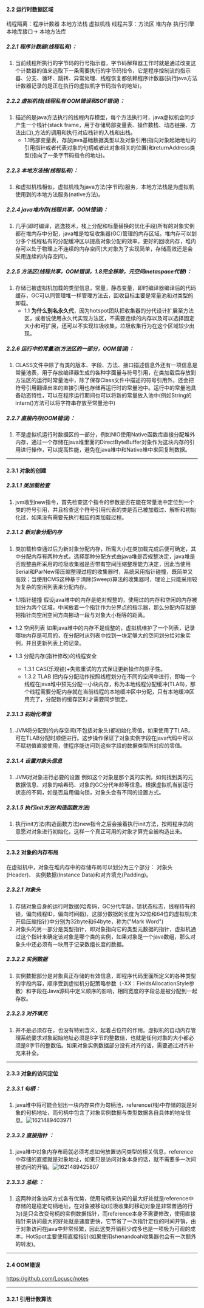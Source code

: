 #### 2.2 运行时数据区域

 线程隔离：程序计数器 本地方法栈 虚拟机栈
 线程共享：方法区 堆内存 执行引擎 本地库接口-> 本地方法库

##### 2.2.1 程序计数器(线程私有)：

1. 当前线程所执行的字节码的行号指示器，字节码解释器工作时就是通过改变这个计数器的值来选取下一条需要执行的字节码指令，它是程序控制流的指示器、分支、循环、跳转、异常处理、线程恢复都依赖程序计数器(执行java方法 计数器记录的是正在执行的虚拟机字节码指令的地址)。

##### 2.2.2 虚拟机栈(线程私有 OOM错误和SOF错误)：

1. 描述的是java方法执行的线程内存模型，每个方法执行时，java虚拟机会同步产生一个栈针(stack frame，用于存储局部变量表、操作数栈、动态链接、方法出口),方法的调用和执行对应栈针的入栈和出栈。
   - 1.1局部变量表，存放java基础数据类型以及对象引用(指向对象起始地址的引用指针或者代表对象的句柄或者此对象相关的位置)和returnAddress类型(指向了一条字节码指令的地址)。

##### 2.2.3 本地方法栈(线程私有)：

1. 和虚拟机栈相似，虚拟机栈为java方法(字节码)服务，本地方法栈是为虚拟机使用到的本地方法服务(native方法)。

##### 2.2.4 java堆内存(线程共享，OOM错误)： 

1. 几乎(即时编译，逃逸技术，栈上分配和标量替换的优化手段)所有的对象实例都在堆内存中分配，java堆是垃圾收集器(GC)管理的内存区域，堆内存可以划分多个线程私有的分配缓冲区以提高对象分配的效率，更好的回收内存，堆内存可以处于物理上不连续的内存空间(大对象为了实现简单，存储高效还是会采用连续的内存空间)。

##### 2.2.5 方法区(线程共享，OOM错误，1.8完全移除，元空间metaspace代替)：

1. 存储已被虚拟机加载的类型信息，常量，静态变量，即时编译器编译后的代码缓存，GC可以同管理堆一样管理方法去，回收目标主要是常量池和对类型的卸载。
   - 1.1 **为什么别名永久代**，因为hotspot团队把收集器的分代设计扩展至方法区，或者说使用永久代实现方法区，不需要连续的内存以及可以选择固定大小和可扩展，还可以不实现垃圾收集，垃圾收集行为在这个区域较少出现。

##### 2.2.6 运行中的常量池(方法区的一部分，OOM错误)：

1. CLASS文件中除了有类的版本、字段、方法、接口描述信息外还有一项信息是常量池表，用于存放编译器生成的各种字面量与符号引用，在类加载后存放到方法区的运行时常量池中，除了保存Class文件中描述的符号引用外，还会把符号引用翻译出来的直接引用也存储再运行时的常量池中。运行中的常量池具备动态特性，可以在程序运行期间也可以将新的常量放入池中(例如String的intern()方法可以将字符串存放至常量池中)

##### 2.2.7 直接内存(OOM错误)：

1. 不是虚拟机运行时数据区的一部分，例如NIO使用Native函数库直接分配堆外内存，通过一个存储在java堆里面的DirectByteBuffer对象作为这块内存的引用进行操作，可以提高性能，避免在java堆中和Native堆中来回复制数据。

---



#### 2.3.1 对象的创建

##### 2.3.1.1 类加载检查 

1. jvm收到new指令，首先检查这个指令的参数是否在能在常量池中定位到一个类的符号引用，并且检查这个符号引用代表的类是否已被加载过、解析和初始化过，如果没有需要先执行相应的类加载过程。

##### 2.3.1.2 新对象分配内存

1. 类加载检查通过后为新对象分配内存，所需大小在类加载完成后便可确定，其中分配内存有两种方式，选择那种分配方式由java堆是否规整决定，java堆是否规整由所采用的垃圾收集器是否带有空间压缩整理能力决定，因此当使用Serial和ParNew带压缩整理过程的收集器时，系统采用指针碰撞，既简单又高效；当使用CMS这种基于清除(Sweep)算法的收集器时，理论上只能采用较为复杂的空闲列表来分配内存。

- 1.1指针碰撞 假设java堆中的内存是绝对规整的，使用过的内存和空闲的内存被划分为两个区域，中间放着一个指针作为分界点的指示器，那么分配内存就是把指针向空闲空间方向挪动一段与对象大小相等的距离。

- 1.2 空闲列表 如果java堆中的内存不是规整的，虚拟机维护了一个列表，记录哪块内存是可用的，在分配时从列表中找到一块足够大的空间划分给对象实例，并且更新列表上的记录。
- 1.3 分配内存(指针修改)的线程安全
  - 1.3.1 CAS(乐观锁)+失败重试的方式保证更新操作的原子性。
  - 1.3.2 TLAB 把内存分配动作按照线程划分在不同的空间中进行，即每一个线程在java堆中预先分配一小块内存，称为本地线程分配缓冲(TLAB)，那个线程需要分配内存就在当前线程的本地缓冲区中分配，只有本地缓冲区用完了，分配新的缓存区时才需要同步锁定。

##### 2.3.1.3 初始化零值

1. JVM将分配到的内存空间(不包括对象头)都初始化零值，如果使用了TLAB，可在TLAB分配时顺便进行。这步操作保证了对象实例字段在java代码中可以不赋初值直接使用，使程序能访问到这些字段的数据类型所对应的零值。

##### 2.3.1.4 设置对象头信息

1. JVM对对象进行必要的设置 例如这个对象是那个类的实例，如何找到类的元数据信息、对象的哈希码、对象的GC分代年龄等信息。根据虚拟机当前运行状态的不同，如是否启用偏向锁，对象头会有不同的设置方式。

##### 2.3.1.5 执行init方法(构造函数方法)

1. 执行init方法(构造函数方法)new指令之后会接着执行init方法，按照程序员的意愿对对象进行初始化，这样一个真正可用的对象才算完全被构造出来。

---



#### 2.3.2 对象的内存布局
在虚拟机中，对象在堆内存中的存储布局可以划分为三个部分： 对象头(Header)、 实例数据(Instance Data)和对齐填充(Padding)。
##### 2.3.2.1 对象头

1. 存储对象自身的运行时数据(哈希码，GC分代年龄，锁状态标志，线程持有的锁，偏向线程ID，偏向时间戳)，这部分数据的长度为32位和64位的虚拟机(未开启压缩指针)中分别为32byte和64byte，称为("Mark Word")
2. 对象头的另一部分是类型指针，即对象指向它的类型元数据的指针，虚拟机通过这个指针来确定该对象是哪个类的实例，如果对象是一个java数组，那么对象头中还必须有一块用于记录数组长度的数据。

  ##### 2.3.2.2 实例数据
1. 实例数据部分是对象真正存储的有效信息，即程序代码里面所定义的各种类型的字段内容，顺序受到虚拟机分配策略参数（-XX：FieldsAllocationStyle参数）和字段在Java源码中定义顺序的影响，相同宽度的字段总是被分配到一起存放。

##### 2.3.2.3 对齐填充

1. 并不是必须存在，也没有特别含义，起着占位符的作用。虚拟机的自动内存管理系统要求对象起始地址必须是8字节的整数倍，也就是任何对象的大小都必须是8字节的整数倍。如果对象实例数据部分没有对齐的话，需要通过对齐补充来补全。

---



#### 2.3.3 对象的访问定位

##### 2.3.3.1 句柄：

1.  java堆中将可能会划出一块内存来作为句柄池，reference(栈)中存储的就是对象的句柄地址，而句柄中包含了对象实例数据与类型数据各自具体的地址信息。![1621489403971](C:\Users\陈俊杰的小可爱\AppData\Roaming\Typora\typora-user-images\1621489403971.png)

##### 2.3.3.2 直接指针 ：

1. java堆中对象内存布局就必须考虑如何放置访问类型的相关信息，reference中存储的直接就是对象地址，如果只是访问对象本身的话，就不需要多一次间接访问的开销。![1621489425807](C:\Users\陈俊杰的小可爱\AppData\Roaming\Typora\typora-user-images\1621489425807.png)

##### 2.3.3.3 总结:：

1. 这两种对象访问方式各有优势，使用句柄来访问的最大好处就是reference中存储的是稳定句柄地址，在对象被移动(垃圾收集时移动对象是非常普通的行为)是只会改变句柄的实例数据指针，而reference本身不需要修改，使用直接指针来访问最大的好处就是速度更快，它节省了一次指针定位的时间开销，由于对象访问在java中非常频繁，因此这类开销积少成多也是一项极为可观的成本。HotSpot主要使用直接指针(如果使用shenandoah收集器也会有一次额外的转发)。

---



#### 2.4 OOM错误

https://github.com/Locusc/notes

---

#### 3.2.1 引用计数算法





